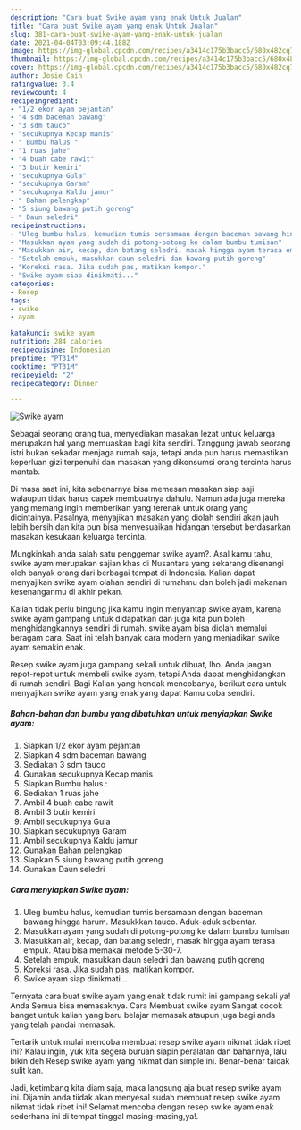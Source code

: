 ```yaml
---
description: "Cara buat Swike ayam yang enak Untuk Jualan"
title: "Cara buat Swike ayam yang enak Untuk Jualan"
slug: 381-cara-buat-swike-ayam-yang-enak-untuk-jualan
date: 2021-04-04T03:09:44.188Z
image: https://img-global.cpcdn.com/recipes/a3414c175b3bacc5/680x482cq70/swike-ayam-foto-resep-utama.jpg
thumbnail: https://img-global.cpcdn.com/recipes/a3414c175b3bacc5/680x482cq70/swike-ayam-foto-resep-utama.jpg
cover: https://img-global.cpcdn.com/recipes/a3414c175b3bacc5/680x482cq70/swike-ayam-foto-resep-utama.jpg
author: Josie Cain
ratingvalue: 3.4
reviewcount: 4
recipeingredient:
- "1/2 ekor ayam pejantan"
- "4 sdm baceman bawang"
- "3 sdm tauco"
- "secukupnya Kecap manis"
- " Bumbu halus "
- "1 ruas jahe"
- "4 buah cabe rawit"
- "3 butir kemiri"
- "secukupnya Gula"
- "secukupnya Garam"
- "secukupnya Kaldu jamur"
- " Bahan pelengkap"
- "5 siung bawang putih goreng"
- " Daun seledri"
recipeinstructions:
- "Uleg bumbu halus, kemudian tumis bersamaan dengan baceman bawang hingga harum. Masukkkan tauco. Aduk-aduk sebentar."
- "Masukkan ayam yang sudah di potong-potong ke dalam bumbu tumisan"
- "Masukkan air, kecap, dan batang seledri, masak hingga ayam terasa empuk. Atau bisa memakai metode 5-30-7."
- "Setelah empuk, masukkan daun seledri dan bawang putih goreng"
- "Koreksi rasa. Jika sudah pas, matikan kompor."
- "Swike ayam siap dinikmati..."
categories:
- Resep
tags:
- swike
- ayam

katakunci: swike ayam 
nutrition: 284 calories
recipecuisine: Indonesian
preptime: "PT31M"
cooktime: "PT31M"
recipeyield: "2"
recipecategory: Dinner

---
```



![Swike ayam](https://img-global.cpcdn.com/recipes/a3414c175b3bacc5/680x482cq70/swike-ayam-foto-resep-utama.jpg)

Sebagai seorang orang tua, menyediakan masakan lezat untuk keluarga merupakan hal yang memuaskan bagi kita sendiri. Tanggung jawab seorang istri bukan sekadar menjaga rumah saja, tetapi anda pun harus memastikan keperluan gizi terpenuhi dan masakan yang dikonsumsi orang tercinta harus mantab.

Di masa  saat ini, kita sebenarnya bisa memesan masakan siap saji walaupun tidak harus capek membuatnya dahulu. Namun ada juga mereka yang memang ingin memberikan yang terenak untuk orang yang dicintainya. Pasalnya, menyajikan masakan yang diolah sendiri akan jauh lebih bersih dan kita pun bisa menyesuaikan hidangan tersebut berdasarkan masakan kesukaan keluarga tercinta. 



Mungkinkah anda salah satu penggemar swike ayam?. Asal kamu tahu, swike ayam merupakan sajian khas di Nusantara yang sekarang disenangi oleh banyak orang dari berbagai tempat di Indonesia. Kalian dapat menyajikan swike ayam olahan sendiri di rumahmu dan boleh jadi makanan kesenanganmu di akhir pekan.

Kalian tidak perlu bingung jika kamu ingin menyantap swike ayam, karena swike ayam gampang untuk didapatkan dan juga kita pun boleh menghidangkannya sendiri di rumah. swike ayam bisa diolah memalui beragam cara. Saat ini telah banyak cara modern yang menjadikan swike ayam semakin enak.

Resep swike ayam juga gampang sekali untuk dibuat, lho. Anda jangan repot-repot untuk membeli swike ayam, tetapi Anda dapat menghidangkan di rumah sendiri. Bagi Kalian yang hendak mencobanya, berikut cara untuk menyajikan swike ayam yang enak yang dapat Kamu coba sendiri.

<!--inarticleads1-->

##### Bahan-bahan dan bumbu yang dibutuhkan untuk menyiapkan Swike ayam:

1. Siapkan 1/2 ekor ayam pejantan
1. Siapkan 4 sdm baceman bawang
1. Sediakan 3 sdm tauco
1. Gunakan secukupnya Kecap manis
1. Siapkan  Bumbu halus :
1. Sediakan 1 ruas jahe
1. Ambil 4 buah cabe rawit
1. Ambil 3 butir kemiri
1. Ambil secukupnya Gula
1. Siapkan secukupnya Garam
1. Ambil secukupnya Kaldu jamur
1. Gunakan  Bahan pelengkap
1. Siapkan 5 siung bawang putih goreng
1. Gunakan  Daun seledri




<!--inarticleads2-->

##### Cara menyiapkan Swike ayam:

1. Uleg bumbu halus, kemudian tumis bersamaan dengan baceman bawang hingga harum. Masukkkan tauco. Aduk-aduk sebentar.
1. Masukkan ayam yang sudah di potong-potong ke dalam bumbu tumisan
1. Masukkan air, kecap, dan batang seledri, masak hingga ayam terasa empuk. Atau bisa memakai metode 5-30-7.
1. Setelah empuk, masukkan daun seledri dan bawang putih goreng
1. Koreksi rasa. Jika sudah pas, matikan kompor.
1. Swike ayam siap dinikmati...




Ternyata cara buat swike ayam yang enak tidak rumit ini gampang sekali ya! Anda Semua bisa memasaknya. Cara Membuat swike ayam Sangat cocok banget untuk kalian yang baru belajar memasak ataupun juga bagi anda yang telah pandai memasak.

Tertarik untuk mulai mencoba membuat resep swike ayam nikmat tidak ribet ini? Kalau ingin, yuk kita segera buruan siapin peralatan dan bahannya, lalu bikin deh Resep swike ayam yang nikmat dan simple ini. Benar-benar taidak sulit kan. 

Jadi, ketimbang kita diam saja, maka langsung aja buat resep swike ayam ini. Dijamin anda tiidak akan menyesal sudah membuat resep swike ayam nikmat tidak ribet ini! Selamat mencoba dengan resep swike ayam enak sederhana ini di tempat tinggal masing-masing,ya!.

